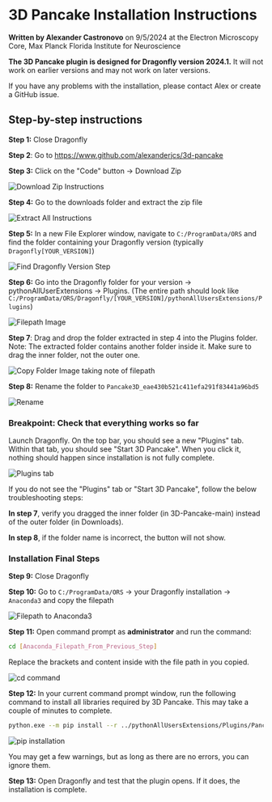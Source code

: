 # 3D Pancake Installation Instructions

**Written by Alexander Castronovo** on 9/5/2024 at the Electron
Microscopy Core, Max Planck Florida Institute for Neuroscience

**The 3D Pancake plugin is designed for Dragonfly version 2024.1.** It
will not work on earlier versions and may not work on later versions.

If you have any problems with the installation, please contact Alex or create a GitHub issue.

## Step-by-step instructions

**Step 1:** Close Dragonfly

**Step 2**: Go to <https://www.github.com/alexanderjcs/3d-pancake>

**Step 3:** Click on the "Code" button -\> Download Zip

![Download Zip Instructions](docs_media/image1.png)

**Step 4:** Go to the downloads folder and extract the zip file

![Extract All Instructions](docs_media/image2.png)

**Step 5:** In a new File Explorer window, navigate to
`C:/ProgramData/ORS` and find the folder containing your Dragonfly
version (typically `Dragonfly[YOUR_VERSION]`)

![Find Dragonfly Version Step](docs_media/image3.png)

**Step 6:** Go into the Dragonfly folder for your version -\>
pythonAllUserExtensions -\> Plugins. (The entire path should look like
`C:/ProgramData/ORS/Dragonfly/[YOUR_VERSION]/pythonAllUsersExtensions/Plugins`)

![Filepath Image](docs_media/image4.png)

**Step 7**: Drag and drop the folder extracted in step 4 into the
Plugins folder. Note: The extracted folder contains another folder
inside it. Make sure to drag the inner folder, not the outer one.

![Copy Folder Image taking note of filepath](docs_media/image5.png)

**Step 8:** Rename the folder to
`Pancake3D_eae430b521c411efa291f83441a96bd5`

![Rename](docs_media/image6.png)

### Breakpoint: Check that everything works so far

Launch Dragonfly. On the top bar, you should see a new "Plugins" tab.
Within that tab, you should see "Start 3D Pancake". When you click it,
nothing should happen since installation is not fully complete.

![Plugins tab](docs_media/image7.png)

If you do not see the "Plugins" tab or "Start 3D Pancake", follow the
below troubleshooting steps:

**In step 7**, verify you dragged the inner folder (in 3D-Pancake-main)
instead of the outer folder (in Downloads).

**In step 8**, if the folder name is incorrect, the button will not
show.

### Installation Final Steps

**Step 9:** Close Dragonfly

**Step 10:** Go to `C:/ProgramData/ORS` -> your Dragonfly installation
-\> `Anaconda3` and copy the filepath

![Filepath to Anaconda3](docs_media/image8.png)

**Step 11:** Open command prompt as **administrator** and run
the command:

```sh
cd [Anaconda_Filepath_From_Previous_Step]
```

Replace the brackets and content inside with the file path in you
copied.

![cd command](docs_media/image9.png)

**Step 12:** In your current command prompt window, run the following
command to install all libraries required by 3D Pancake. This may take a
couple of minutes to complete.

```sh
python.exe --m pip install --r ../pythonAllUsersExtensions/Plugins/Pancake3D_eae430b521c411efa291f83441a96bd5/requirements.txt
```

![pip installation](docs_media/image10.png)

You may get a few warnings, but as long as there are no errors, you can
ignore them.

**Step 13:** Open Dragonfly and test that the plugin opens. If it does,
the installation is complete.
